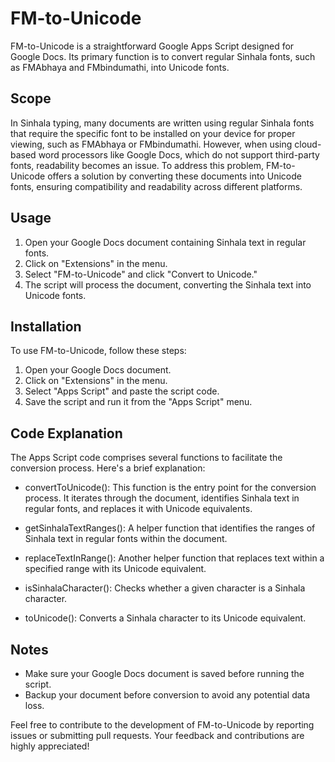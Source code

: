 # FM-to-Unicode

FM-to-Unicode is a straightforward Google Apps Script designed for Google Docs. Its primary function is to convert regular Sinhala fonts, such as FMAbhaya and FMbindumathi, into Unicode fonts.

## Scope

In Sinhala typing, many documents are written using regular Sinhala fonts that require the specific font to be installed on your device for proper viewing, such as FMAbhaya or FMbindumathi. However, when using cloud-based word processors like Google Docs, which do not support third-party fonts, readability becomes an issue. To address this problem, FM-to-Unicode offers a solution by converting these documents into Unicode fonts, ensuring compatibility and readability across different platforms.

## Usage

1. Open your Google Docs document containing Sinhala text in regular fonts.
2. Click on "Extensions" in the menu.
3. Select "FM-to-Unicode" and click "Convert to Unicode."
4. The script will process the document, converting the Sinhala text into Unicode fonts.

## Installation

To use FM-to-Unicode, follow these steps:

1. Open your Google Docs document.
2. Click on "Extensions" in the menu.
3. Select "Apps Script" and paste the script code.
4. Save the script and run it from the "Apps Script" menu.

## Code Explanation

The Apps Script code comprises several functions to facilitate the conversion process. Here's a brief explanation:

- convertToUnicode(): This function is the entry point for the conversion process. It iterates through the document, identifies Sinhala text in regular fonts, and replaces it with Unicode equivalents.

- getSinhalaTextRanges(): A helper function that identifies the ranges of Sinhala text in regular fonts within the document.

- replaceTextInRange(): Another helper function that replaces text within a specified range with its Unicode equivalent.

- isSinhalaCharacter(): Checks whether a given character is a Sinhala character.

- toUnicode(): Converts a Sinhala character to its Unicode equivalent.

## Notes

- Make sure your Google Docs document is saved before running the script.
- Backup your document before conversion to avoid any potential data loss.

Feel free to contribute to the development of FM-to-Unicode by reporting issues or submitting pull requests. Your feedback and contributions are highly appreciated!
